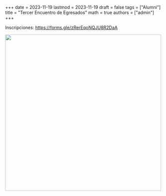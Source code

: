 +++
date      = 2023-11-19
lastmod   = 2023-11-19
draft     = false
tags      = ["Alumni"]
title     = "Tercer Encuentro de Egresados"
math      = true
authors = ["admin"]
+++

Inscripciones: https://forms.gle/zRerEqoNQJU8R2DaA

<img src="https://matematicas.netlify.com/img/egresdos/EncuentroEgresados2023.jpg"  width="500">


